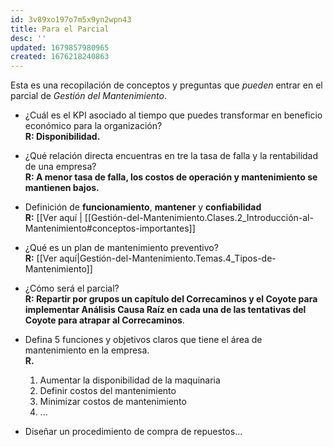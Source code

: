 ```yaml
---
id: 3v89xo197o7m5x9yn2wpn43
title: Para el Parcial
desc: ''
updated: 1679857980965
created: 1676218240863
---
```

Esta es una recopilación de conceptos y preguntas que _pueden_ entrar en el parcial de _Gestión del Mantenimiento_.

<!-- ## [[Gestión-del-Mantenimiento.Temas.1_Gestión-de-Activos]] -->

- ¿Cuál es el KPI asociado al tiempo que puedes transformar en beneficio económico para la organización?  
  **R: Disponibilidad.**

- ¿Qué relación directa encuentras en tre la tasa de falla y la rentabilidad de una empresa?  
  **R: A menor tasa de falla, los costos de operación y mantenimiento se mantienen bajos.**

<!-- ## [[Gestión-del-Mantenimiento.Temas.2_Introducción-al-Mantenimiento]] -->

- Definición de **funcionamiento**, **mantener** y **confiabilidad**  
  **R:** [[Ver aquí | [[Gestión-del-Mantenimiento.Clases.2_Introducción-al-Mantenimiento#conceptos-importantes]]

- ¿Qué es un plan de mantenimiento preventivo?  
  **R:** [[Ver aquí|Gestión-del-Mantenimiento.Temas.4_Tipos-de-Mantenimiento]]

- ¿Cómo será el parcial?  
  **R: Repartir por grupos un capítulo del Correcaminos y el Coyote para implementar Análisis Causa Raíz en cada una de las tentativas del Coyote para atrapar al Correcaminos**.

- Defina 5 funciones y objetivos claros que tiene el área de mantenimiento en la empresa.   
  **R.**
  1. Aumentar la disponibilidad de la maquinaria
  2. Definir costos del mantenimiento
  3. Minimizar costos de mantenimiento
  4. ...

- Diseñar un procedimiento de compra de repuestos...